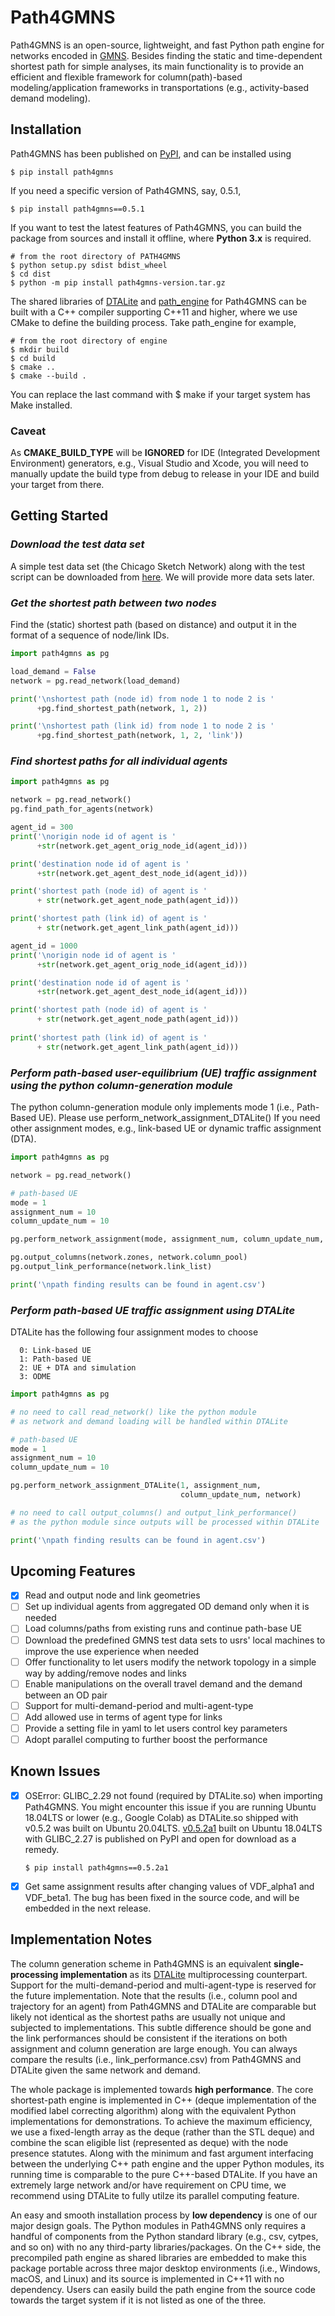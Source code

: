 # Path4GMNS

Path4GMNS is an open-source, lightweight, and fast Python path engine for networks encoded in [GMNS](https://github.com/zephyr-data-specs/GMNS). Besides finding the static and time-dependent shortest path for simple analyses, its main functionality is to provide an efficient and flexible framework for column(path)-based modeling/application frameworks in transportations (e.g., activity-based demand modeling).

## Installation
Path4GMNS has been published on [PyPI](https://pypi.org/project/path4gmns/), and can be installed using
```
$ pip install path4gmns
```
If you need a specific version of Path4GMNS, say, 0.5.1,
```
$ pip install path4gmns==0.5.1
```
If you want to test the latest features of Path4GMNS, you can build the package from sources and install it offline, where **Python 3.x** is required.
```
# from the root directory of PATH4GMNS
$ python setup.py sdist bdist_wheel
$ cd dist
$ python -m pip install path4gmns-version.tar.gz
``` 
The shared libraries of [DTALite](https://github.com/jdlph/DTALite/tree/main/src_cpp) and [path_engine](https://github.com/jdlph/Path4GMNS/tree/master/engine) for Path4GMNS can be built with a C++ compiler supporting C++11 and higher, where we use CMake to define the building process. Take path_engine for example,
```
# from the root directory of engine
$ mkdir build
$ cd build
$ cmake ..
$ cmake --build .
```
You can replace the last command with $ make if your target system has Make installed.
### Caveat
As **CMAKE_BUILD_TYPE** will be **IGNORED** for IDE (Integrated Development Environment) generators, e.g., Visual Studio and Xcode, you will need to manually update the build type from debug to release in your IDE and build your target from there.

## Getting Started
### *Download the test data set*
A simple test data set (the Chicago Sketch Network) along with the test script can be downloaded from [here](https://github.com/jdlph/Path4GMNS/tree/master/tests). We will provide more data sets later.
### *Get the shortest path between two nodes*
Find the (static) shortest path (based on distance) and output it in the format of a sequence of node/link IDs.
```python
import path4gmns as pg

load_demand = False
network = pg.read_network(load_demand)

print('\nshortest path (node id) from node 1 to node 2 is '
      +pg.find_shortest_path(network, 1, 2))

print('\nshortest path (link id) from node 1 to node 2 is '
      +pg.find_shortest_path(network, 1, 2, 'link'))
```

### *Find shortest paths for all individual agents*
```python
import path4gmns as pg

network = pg.read_network()
pg.find_path_for_agents(network)

agent_id = 300
print('\norigin node id of agent is '
      +str(network.get_agent_orig_node_id(agent_id)))

print('destination node id of agent is '
      +str(network.get_agent_dest_node_id(agent_id)))

print('shortest path (node id) of agent is ' 
      + str(network.get_agent_node_path(agent_id)))

print('shortest path (link id) of agent is ' 
      + str(network.get_agent_link_path(agent_id)))

agent_id = 1000
print('\norigin node id of agent is '
      +str(network.get_agent_orig_node_id(agent_id)))

print('destination node id of agent is '
      +str(network.get_agent_dest_node_id(agent_id)))

print('shortest path (node id) of agent is ' 
      + str(network.get_agent_node_path(agent_id)))
      
print('shortest path (link id) of agent is ' 
      + str(network.get_agent_link_path(agent_id)))
```

### *Perform path-based user-equilibrium (UE) traffic assignment using the python column-generation module*
The python column-generation module only implements mode 1 (i.e., Path-Based UE). Please use perform_network_assignment_DTALite() If you need other assignment modes, e.g., link-based UE or dynamic traffic assignment (DTA). 

```python
import path4gmns as pg

network = pg.read_network()

# path-based UE
mode = 1
assignment_num = 10
column_update_num = 10

pg.perform_network_assignment(mode, assignment_num, column_update_num, network)

pg.output_columns(network.zones, network.column_pool)
pg.output_link_performance(network.link_list)

print('\npath finding results can be found in agent.csv')
```

### *Perform path-based UE traffic assignment using DTALite*
DTALite has the following four assignment modes to choose

      0: Link-based UE
      1: Path-based UE 
      2: UE + DTA and simulation
      3: ODME

```python
import path4gmns as pg

# no need to call read_network() like the python module
# as network and demand loading will be handled within DTALite

# path-based UE
mode = 1
assignment_num = 10
column_update_num = 10

pg.perform_network_assignment_DTALite(1, assignment_num,
                                      column_update_num, network)

# no need to call output_columns() and output_link_performance() 
# as the python module since outputs will be processed within DTALite

print('\npath finding results can be found in agent.csv')
```

## Upcoming Features
- [x] Read and output node and link geometries
- [ ] Set up individual agents from aggregated OD demand only when it is needed
- [ ] Load columns/paths from existing runs and continue path-base UE
- [ ] Download the predefined GMNS test data sets to usrs' local machines to improve the use experience when needed
- [ ] Offer functionality to let users modify the network topology in a simple way by adding/remove nodes and links
- [ ] Enable manipulations on the overall travel demand and the demand between an OD pair
- [ ] Support for multi-demand-period and multi-agent-type
- [ ] Add allowed use in terms of agent type for links 
- [ ] Provide a setting file in yaml to let users control key parameters
- [ ] Adopt parallel computing to further boost the performance

## Known Issues
- [x] OSError: GLIBC_2.29 not found (required by DTALite.so) when importing Path4GMNS. You might encounter this issue if you are running Ubuntu 18.04LTS or lower (e.g., Google Colab) as DTALite.so shipped with v0.5.2 was built on Ubuntu 20.04LTS. [v0.5.2a1](https://pypi.org/project/path4gmns/0.5.2a1/) built on Ubuntu 18.04LTS with GLIBC_2.27 is published on PyPI and open for download as a remedy.

      $ pip install path4gmns==0.5.2a1

- [x] Get same assignment results after changing values of VDF_alpha1 and VDF_beta1. The bug has been fixed in the source code, and will be embedded in the next release.

##  Implementation Notes

The column generation scheme in Path4GMNS is an equivalent **single-processing implementation** as its [DTALite](https://github.com/jdlph/DTALite/tree/main/src_cpp) multiprocessing counterpart. Support for the multi-demand-period and multi-agent-type is reserved for the future implementation. Note that the results (i.e., column pool and trajectory for an agent) from Path4GMNS and DTALite are comparable but likely not identical as the shortest paths are usually not unique and subjected to implementations. This subtle difference should be gone and the link performances should be consistent if the iterations on both assignment and column generation are large enough. You can always compare the results (i.e., link_performance.csv) from Path4GMNS and DTALite given the same network and demand.

The whole package is implemented towards **high performance**. The core shortest-path engine is implemented in C++ (deque implementation of the modified label correcting algorithm) along with the equivalent Python implementations for demonstrations. To achieve the maximum efficiency, we use a fixed-length array as the deque (rather than the STL deque) and combine the scan eligible list (represented as deque) with the node presence statutes. Along with the minimum and fast argument interfacing between the underlying C++ path engine and the upper Python modules, its running time is comparable to the pure C++-based DTALite. If you have an extremely large network and/or have requirement on CPU time, we recommend using DTALite to fully utilze its parallel computing feature.

An easy and smooth installation process by **low dependency** is one of our major design goals. The Python modules in Path4GMNS only requires a handful of components from the Python standard library (e.g., csv, cytpes, and so on) with no any third-party libraries/packages. On the C++ side, the precompiled path engine as shared libraries are embedded to make this package portable across three major desktop environments (i.e., Windows, macOS, and Linux) and its source is implemented in C++11 with no dependency. Users can easily build the path engine from the source code towards the target system if it is not listed as one of the three.